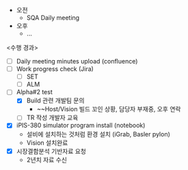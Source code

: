 - 오전
	- SQA Daily meeting
- 오후
	- ...

<수행 경과>
- [ ] Daily meeting minutes upload (confluence)
- [ ] Work progress check (Jira)
	- [ ] SET
	- [ ] ALM
- [ ] Alpha#2 test
	- [x] Build 관련 개발팀 문의
		- ~~Host/Vision 빌드 꼬인 상황, 담당자 부재중, 오후 연락
	- [ ] TR 작성 개발자 교육
- [x] iPIS-380 simulator program install (notebook)
	- 설비에 설치하는 것처럼 환경 설치 (iGrab, Basler pylon)
	- Vision 설치완료
- [x] 시장결함분석 기반자료 요청
	- 2년치 자료 수신

